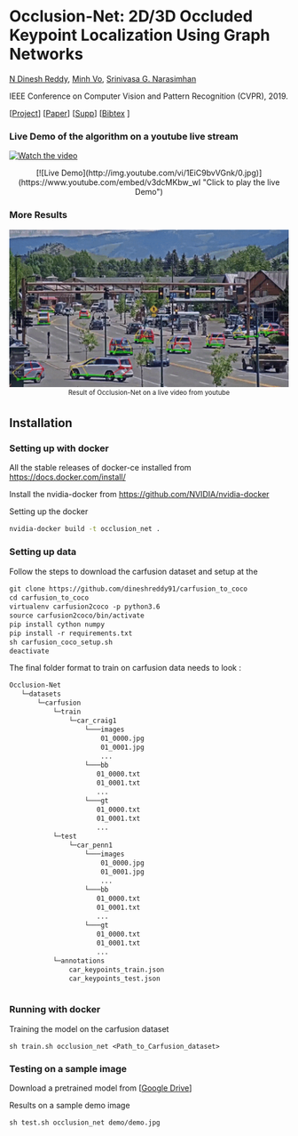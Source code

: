 Occlusion-Net: 2D/3D Occluded Keypoint Localization Using Graph Networks 
======================

[N Dinesh Reddy](http://cs.cmu.edu/~dnarapur), [Minh Vo](http://cs.cmu.edu/~mvo), [Srinivasa G. Narasimhan](http://www.cs.cmu.edu/~srinivas/)

IEEE Conference on Computer Vision and Pattern Recognition (CVPR), 2019. 

[[Project](http://www.cs.cmu.edu/~ILIM/projects/IM/CarFusion/cvpr2019/index.html)] [[Paper](http://www.cs.cmu.edu/~ILIM/publications/PDFs/RVN-CVPR19.pdf)] [[Supp](http://www.cs.cmu.edu/~ILIM/projects/IM/CarFusion/pdf/occlusion_net_supp.pdf)] [[Bibtex](http://www.cs.cmu.edu/~ILIM/projects/IM/CarFusion/occlusion_net.bib) ]

### Live Demo of the algorithm on a youtube live stream

[![Watch the video](https://img.youtube.com/vi/T-D1KVIuvjA/maxresdefault.jpg)](https://youtu.be/T-D1KVIuvjA)

<p align="center">
    [![Live Demo](http://img.youtube.com/vi/1EiC9bvVGnk/0.jpg)](https://www.youtube.com/embed/v3dcMKbw_wI "Click to play the live Demo")
</p>

### More Results
<p align="center">
    <img src="data/demo1.gif", width="600">
    <br>
    <sup>Result of Occlusion-Net on a live video from youtube</sup>
</p>

## Installation

### Setting up with docker

All the stable releases of docker-ce installed from https://docs.docker.com/install/

Install the nvidia-docker from https://github.com/NVIDIA/nvidia-docker

Setting up the docker

```bash
nvidia-docker build -t occlusion_net .
```

### Setting up data
Follow the steps to download the carfusion dataset and setup at the 
```
git clone https://github.com/dineshreddy91/carfusion_to_coco
cd carfusion_to_coco
virtualenv carfusion2coco -p python3.6
source carfusion2coco/bin/activate
pip install cython numpy
pip install -r requirements.txt
sh carfusion_coco_setup.sh
deactivate
```

The final folder format to train on carfusion data needs to look :

 ```text
Occlusion-Net
    └─datasets
        └─carfusion
            └─train
                └─car_craig1
                    └───images
                        01_0000.jpg
                        01_0001.jpg
                        ...   
                    └───bb
                       01_0000.txt
                       01_0001.txt
                       ...
                    └───gt
                       01_0000.txt   
                       01_0001.txt
                       ...
            └─test
                └─car_penn1
                    └───images
                        01_0000.jpg
                        01_0001.jpg
                        ...   
                    └───bb
                       01_0000.txt
                       01_0001.txt
                       ...
                    └───gt
                       01_0000.txt   
                       01_0001.txt
                       ...
            └─annotations
                car_keypoints_train.json
                car_keypoints_test.json
                
```


### Running with docker

Training the model on the carfusion dataset 

```
sh train.sh occlusion_net <Path_to_Carfusion_dataset>
``` 


### Testing on a sample image
Download a pretrained model from  [[Google Drive](https://drive.google.com/open?id=1EUmhzeuMUnv5whv0ZmmOHTbtUiWdeDly)]

Results on a sample demo image

```
sh test.sh occlusion_net demo/demo.jpg
```





